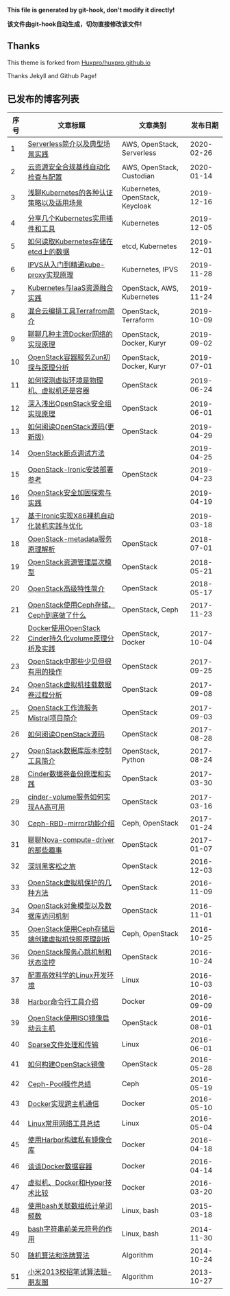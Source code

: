 **This file is generated by git-hook, don't modify it directly!**

**该文件由git-hook自动生成，切勿直接修改该文件!**

## Thanks

This theme is forked from [Huxpro/huxpro.github.io](https://github.com/Huxpro/huxpro.github.io)

Thanks Jekyll and Github Page!

## 已发布的博客列表

|序号|文章标题|文章类别|发布日期|
|----|----|----|----|
|1|[Serverless简介以及典型场景实践](http://int32bit.sh/2020/02/26/Serverless简介以及典型场景实践)|AWS, OpenStack, Serverless|2020-02-26|
|2|[云资源安全合规基线自动化检查与配置](http://int32bit.sh/2020/01/14/云资源安全合规基线自动化检查与配置)|AWS, OpenStack, Custodian|2020-01-14|
|3|[浅聊Kubernetes的各种认证策略以及适用场景](http://int32bit.sh/2019/12/16/浅聊Kubernetes的各种认证策略以及适用场景)|Kubernetes, OpenStack, Keycloak|2019-12-16|
|4|[分享几个Kubernetes实用插件和工具](http://int32bit.sh/2019/12/05/分享几个Kubernetes实用插件和工具)|Kubernetes|2019-12-05|
|5|[如何读取Kubernetes存储在etcd上的数据](http://int32bit.sh/2019/12/01/如何读取Kubernetes存储在etcd上的数据)|etcd, Kubernetes|2019-12-01|
|6|[IPVS从入门到精通kube-proxy实现原理](http://int32bit.sh/2019/11/28/IPVS从入门到精通kube-proxy实现原理)|Kubernetes, IPVS|2019-11-28|
|7|[Kubernetes与IaaS资源融合实践](http://int32bit.sh/2019/11/24/Kubernetes与IaaS资源融合实践)|OpenStack, AWS, Kubernetes|2019-11-24|
|8|[混合云编排工具Terrafrom简介](http://int32bit.sh/2019/10/09/混合云编排工具Terrafrom简介)|OpenStack, Terraform|2019-10-09|
|9|[聊聊几种主流Docker网络的实现原理](http://int32bit.sh/2019/09/02/聊聊几种主流Docker网络的实现原理)|OpenStack, Docker, Kuryr|2019-09-02|
|10|[OpenStack容器服务Zun初探与原理分析](http://int32bit.sh/2019/07/01/OpenStack容器服务Zun初探与原理分析)|OpenStack, Docker, Kuryr|2019-07-01|
|11|[如何探测虚拟环境是物理机、虚拟机还是容器](http://int32bit.sh/2019/06/24/如何探测虚拟环境是物理机、虚拟机还是容器)|OpenStack|2019-06-24|
|12|[深入浅出OpenStack安全组实现原理](http://int32bit.sh/2019/06/01/深入浅出OpenStack安全组实现原理)|OpenStack|2019-06-01|
|13|[如何阅读OpenStack源码(更新版)](http://int32bit.sh/2019/04/29/如何阅读OpenStack源码(更新版))|OpenStack|2019-04-29|
|14|[OpenStack断点调试方法](http://int32bit.sh/2019/04/25/OpenStack断点调试方法)||2019-04-25|
|15|[OpenStack-Ironic安装部署参考](http://int32bit.sh/2019/04/23/OpenStack-Ironic安装部署参考)|OpenStack|2019-04-23|
|16|[OpenStack安全加固探索与实践](http://int32bit.sh/2019/04/19/OpenStack安全加固探索与实践)||2019-04-19|
|17|[基于Ironic实现X86裸机自动化装机实践与优化](http://int32bit.sh/2019/03/18/基于Ironic实现X86裸机自动化装机实践与优化)||2019-03-18|
|18|[OpenStack-metadata服务原理解析](http://int32bit.sh/2018/07/01/OpenStack-metadata服务原理解析)|OpenStack|2018-07-01|
|19|[OpenStack资源管理层次模型](http://int32bit.sh/2018/05/21/OpenStack资源管理层次模型)|OpenStack|2018-05-21|
|20|[OpenStack高级特性简介](http://int32bit.sh/2018/05/17/OpenStack高级特性简介)|OpenStack|2018-05-17|
|21|[OpenStack使用Ceph存储，Ceph到底做了什么](http://int32bit.sh/2017/11/23/OpenStack使用Ceph存储，Ceph到底做了什么)|OpenStack, Ceph|2017-11-23|
|22|[Docker使用OpenStack Cinder持久化volume原理分析及实践](http://int32bit.sh/2017/10/04/Docker使用OpenStack-Cinder持久化volume原理分析及实践)|OpenStack, Docker|2017-10-04|
|23|[OpenStack中那些少见但很有用的操作](http://int32bit.sh/2017/09/25/OpenStack中那些少见但很有用的操作)|OpenStack|2017-09-25|
|24|[OpenStack虚拟机挂载数据卷过程分析](http://int32bit.sh/2017/09/08/OpenStack虚拟机挂载数据卷过程分析)|OpenStack|2017-09-08|
|25|[OpenStack工作流服务Mistral项目简介](http://int32bit.sh/2017/09/03/OpenStack工作流服务Mistral项目简介)|OpenStack|2017-09-03|
|26|[如何阅读OpenStack源码](http://int32bit.sh/2017/08/28/如何阅读OpenStack源码)|OpenStack|2017-08-28|
|27|[OpenStack数据库版本控制工具简介](http://int32bit.sh/2017/08/24/OpenStack数据库版本控制工具简介)|OpenStack, Python|2017-08-24|
|28|[Cinder数据卷备份原理和实践](http://int32bit.sh/2017/03/30/Cinder数据卷备份原理和实践)|OpenStack|2017-03-30|
|29|[cinder-volume服务如何实现AA高可用](http://int32bit.sh/2017/03/16/cinder-volume服务如何实现AA高可用)|OpenStack|2017-03-16|
|30|[Ceph-RBD-mirror功能介绍](http://int32bit.sh/2017/01/24/Ceph-RBD-mirror功能介绍)|Ceph, OpenStack|2017-01-24|
|31|[聊聊Nova-compute-driver的那些趣事](http://int32bit.sh/2017/01/07/聊聊Nova-compute-driver的那些趣事)|OpenStack|2017-01-07|
|32|[深圳黑客松之旅](http://int32bit.sh/2016/12/03/深圳黑客松之旅)|OpenStack|2016-12-03|
|33|[OpenStack虚拟机保护的几种方法](http://int32bit.sh/2016/11/09/OpenStack虚拟机保护的几种方法)|OpenStack|2016-11-09|
|34|[OpenStack对象模型以及数据库访问机制](http://int32bit.sh/2016/11/01/OpenStack对象模型以及数据库访问机制)|OpenStack|2016-11-01|
|35|[OpenStack使用Ceph存储后端创建虚拟机快照原理剖析](http://int32bit.sh/2016/10/25/OpenStack使用Ceph存储后端创建虚拟机快照原理剖析)|Ceph, OpenStack|2016-10-25|
|36|[OpenStack服务心跳机制和状态监控](http://int32bit.sh/2016/10/24/OpenStack服务心跳机制和状态监控)|OpenStack|2016-10-24|
|37|[配置高效科学的Linux开发环境](http://int32bit.sh/2016/10/03/配置高效科学的Linux开发环境)|Linux|2016-10-03|
|38|[Harbor命令行工具介绍](http://int32bit.sh/2016/09/09/Harbor命令行工具介绍)|Docker|2016-09-09|
|39|[OpenStack使用ISO镜像启动云主机](http://int32bit.sh/2016/08/01/OpenStack使用ISO镜像启动云主机)|OpenStack|2016-08-01|
|40|[Sparse文件处理和传输](http://int32bit.sh/2016/06/01/Sparse文件处理和传输)|Linux|2016-06-01|
|41|[如何构建OpenStack镜像](http://int32bit.sh/2016/05/28/如何构建OpenStack镜像)|OpenStack|2016-05-28|
|42|[Ceph-Pool操作总结](http://int32bit.sh/2016/05/19/Ceph-Pool操作总结)|Ceph|2016-05-19|
|43|[Docker实现跨主机通信](http://int32bit.sh/2016/05/10/Docker实现跨主机通信)|Docker|2016-05-10|
|44|[Linux常用网络工具总结](http://int32bit.sh/2016/05/04/Linux常用网络工具总结)|Linux|2016-05-04|
|45|[使用Harbor构建私有镜像仓库](http://int32bit.sh/2016/04/18/使用Harbor构建私有镜像仓库)|Docker|2016-04-18|
|46|[谈谈Docker数据容器](http://int32bit.sh/2016/04/14/谈谈Docker数据容器)|Docker|2016-04-14|
|47|[虚拟机、Docker和Hyper技术比较](http://int32bit.sh/2016/03/20/虚拟机、Docker和Hyper技术比较)|Docker|2016-03-20|
|48|[使用bash关联数组统计单词频数](http://int32bit.sh/2015/03/18/使用bash关联数组统计单词频数)|Linux, bash|2015-03-18|
|49|[bash字符串前美元符号的作用](http://int32bit.sh/2014/11/30/bash字符串前美元符号的作用)|Linux, bash|2014-11-30|
|50|[随机算法和洗牌算法](http://int32bit.sh/2014/10/24/随机算法和洗牌算法)|Algorithm|2014-10-24|
|51|[小米2013校招笔试算法题-朋友圈](http://int32bit.sh/2013/10/27/小米2013校招笔试算法题-朋友圈)|Algorithm|2013-10-27|
